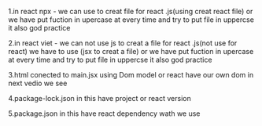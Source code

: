 1.in react npx - we can use to creat file for react .js(using creat react file) or we have put fuction in upercase at every time and try to put file in uppercse it also god practice

2.in react viet - we can not use js to creat a file for react .js(not use for react) we have to use (jsx to creat a file) or we have put fuction in upercase at every time and try to put file in uppercse it also god practice

3.html conected to main.jsx using Dom model or react have our own dom in next vedio we see

4.package-lock.json in this have project or react version

5.package.json in this have react dependency wath we use
